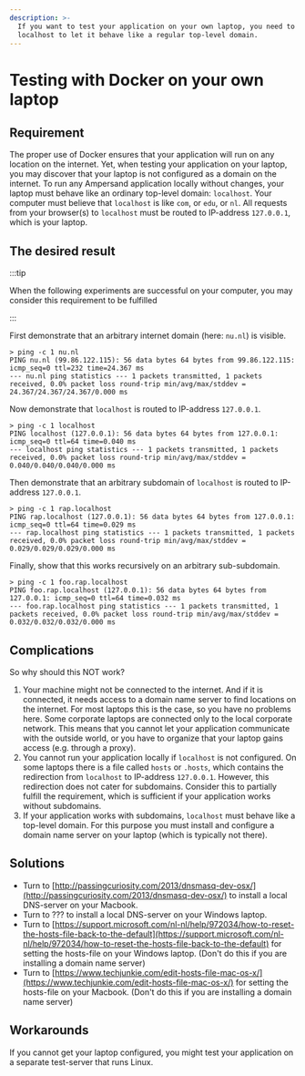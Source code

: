 ```yaml
---
description: >-
  If you want to test your application on your own laptop, you need to configure
  localhost to let it behave like a regular top-level domain.
---
```


# Testing with Docker on your own laptop

## Requirement

The proper use of Docker ensures that your application will run on any location on the internet. Yet, when testing your application on your laptop, you may discover that your laptop is not configured as a domain on the internet. To run any Ampersand application locally without changes, your laptop must behave like an ordinary top-level domain: `localhost`. Your computer must believe that `localhost` is like `com`, or `edu`, or `nl`. All requests from your browser(s) to `localhost` must be routed to IP-address `127.0.0.1`, which is your laptop.

## The desired result

:::tip

When the following experiments are successful on your computer, you may consider this requirement to be fulfilled

:::

First demonstrate that an arbitrary internet domain (here: `nu.nl`) is visible.

`> ping -c 1 nu.nl`\
`PING nu.nl (99.86.122.115): 56 data bytes 64 bytes from 99.86.122.115: icmp_seq=0 ttl=232 time=24.367 ms`\
`--- nu.nl ping statistics --- 1 packets transmitted, 1 packets received, 0.0% packet loss round-trip min/avg/max/stddev = 24.367/24.367/24.367/0.000 ms`

Now demonstrate that `localhost` is routed to IP-address `127.0.0.1`.

`> ping -c 1 localhost`\
`PING localhost (127.0.0.1): 56 data bytes 64 bytes from 127.0.0.1: icmp_seq=0 ttl=64 time=0.040 ms`\
`--- localhost ping statistics --- 1 packets transmitted, 1 packets received, 0.0% packet loss round-trip min/avg/max/stddev = 0.040/0.040/0.040/0.000 ms`

Then demonstrate that an arbitrary subdomain of `localhost` is routed to IP-address `127.0.0.1`.

`> ping -c 1 rap.localhost`\
`PING rap.localhost (127.0.0.1): 56 data bytes 64 bytes from 127.0.0.1: icmp_seq=0 ttl=64 time=0.029 ms`\
`--- rap.localhost ping statistics --- 1 packets transmitted, 1 packets received, 0.0% packet loss round-trip min/avg/max/stddev = 0.029/0.029/0.029/0.000 ms`

Finally, show that this works recursively on an arbitrary sub-subdomain.

`> ping -c 1 foo.rap.localhost`\
`PING foo.rap.localhost (127.0.0.1): 56 data bytes 64 bytes from 127.0.0.1: icmp_seq=0 ttl=64 time=0.032 ms`\
`--- foo.rap.localhost ping statistics --- 1 packets transmitted, 1 packets received, 0.0% packet loss round-trip min/avg/max/stddev = 0.032/0.032/0.032/0.000 ms`

## Complications

So why should this NOT work?

1. Your machine might not be connected to the internet. And if it is connected, it needs access to a domain name server to find locations on the internet. For most laptops this is the case, so you have no problems here. Some corporate laptops are connected only to the local corporate network. This means that you cannot let your application communicate with the outside world, or you have to organize that your laptop gains access (e.g. through a proxy).
2. You cannot run your application locally if `localhost` is not configured. On some laptops there is a file called `hosts` or `.hosts`, which contains the redirection from `localhost` to IP-address `127.0.0.1`. However, this redirection does not cater for subdomains. Consider this to partially fulfill the requirement, which is sufficient if your application works without subdomains.
3. If your application works with subdomains, `localhost` must behave like a top-level domain. For this purpose you must install and configure a domain name server on your laptop (which is typically not there).

## Solutions

- Turn to [http://passingcuriosity.com/2013/dnsmasq-dev-osx/](http://passingcuriosity.com/2013/dnsmasq-dev-osx/) to install a local DNS-server on your Macbook.
- Turn to ??? to install a local DNS-server on your Windows laptop.
- Turn to [https://support.microsoft.com/nl-nl/help/972034/how-to-reset-the-hosts-file-back-to-the-default](https://support.microsoft.com/nl-nl/help/972034/how-to-reset-the-hosts-file-back-to-the-default) for setting the hosts-file on your Windows laptop. (Don't do this if you are installing a domain name server)
- Turn to [https://www.techjunkie.com/edit-hosts-file-mac-os-x/](https://www.techjunkie.com/edit-hosts-file-mac-os-x/) for setting the hosts-file on your Macbook. (Don't do this if you are installing a domain name server)

## Workarounds

If you cannot get your laptop configured, you might test your application on a separate test-server that runs Linux.
